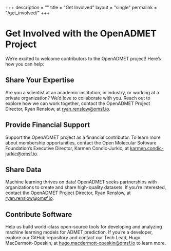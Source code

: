 +++
description = ""
title = "Get Involved"
layout = "single"
permalink = "/get_involved/"
+++

<!-- # Want to know more? -->


# Get Involved with the OpenADMET Project
We’re excited to welcome contributors to the OpenADMET project! Here’s how you can help:

## Share Your Expertise
Are you a scientist at an academic institution, in industry, or working at a private organization? We’d love to collaborate with you. Reach out to explore how we can work together, contact the OpenADMET Project Director, Ryan Renslow, at ryan.renslow@omsf.io.


## Provide Financial Support
Support the OpenADMET project as a financial contributor. To learn more about membership opportunities, contact the Open Molecular Software Foundation’s Executive Director, Karmen Condic-Jurkic, at karmen.condic-jurkic@omsf.io.

## Share Data
Machine learning thrives on data! OpenADMET seeks partnerships with organizations to create and share high-quality datasets. If you’re interested, contact the OpenADMET Project Director, Ryan Renslow, at ryan.renslow@omsf.io.

## Contribute Software
Help us build world-class open-source tools for developing and analyzing machine learning models for ADMET prediction. If you’re a developer, explore our GitHub repository and contact our Tech Lead, Hugo MacDermott-Opeskin, at hugo.macdermott-opeskin@omsf.io to learn more.
